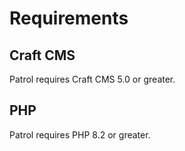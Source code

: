 # Requirements

## Craft CMS
Patrol requires Craft CMS 5.0 or greater.

## PHP
Patrol requires PHP 8.2 or greater.
